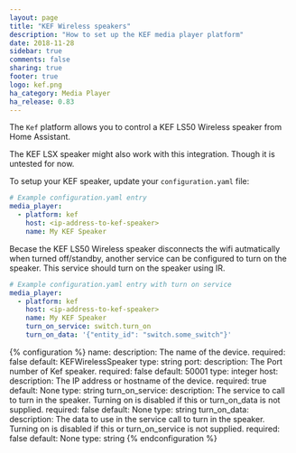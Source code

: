 ```yaml
---
layout: page
title: "KEF Wireless speakers"
description: "How to set up the KEF media player platform"
date: 2018-11-28
sidebar: true
comments: false
sharing: true
footer: true
logo: kef.png
ha_category: Media Player
ha_release: 0.83
---
```


The `Kef` platform allows you to control a KEF LS50 Wireless speaker from Home Assistant.

The KEF LSX speaker might also work with this integration. Though it is untested for now.

To setup your KEF speaker, update your `configuration.yaml` file:

```yaml
# Example configuration.yaml entry
media_player:
  - platform: kef
    host: <ip-address-to-kef-speaker>
    name: My KEF Speaker
```

Becase the KEF LS50 Wireless speaker disconnects the wifi autmatically when turned off/standby, another service can be configured to turn on the speaker. This service should turn on the speaker using IR.

```yaml
# Example configuration.yaml entry with turn on service
media_player:
  - platform: kef
    host: <ip-address-to-kef-speaker>
    name: My KEF Speaker
    turn_on_service: switch.turn_on
    turn_on_data: '{"entity_id": "switch.some_switch"}'
```

{% configuration %}
name:
  description: The name of the device.
  required: false
  default: KEFWirelessSpeaker
  type: string
port:
  description: The Port number of Kef speaker.
  required: false
  default: 50001
  type: integer
host:
  description: The IP address or hostname of the device.
  required: true
  default: None
  type: string
turn_on_service:
  description: The service to call to turn in the speaker. Turning on is disabled if this or  turn_on_data is not supplied.
  required: false
  default: None
  type: string
turn_on_data:
  description: The data to use in the service call to turn in the speaker. Turning on is disabled if this or turn_on_service is not supplied.
  required: false
  default: None
  type: string
{% endconfiguration %}
